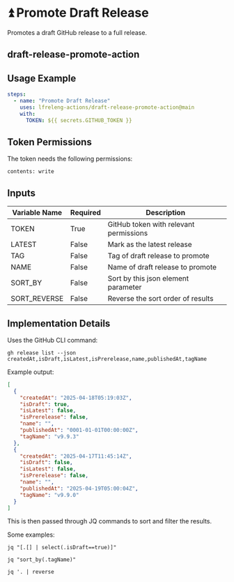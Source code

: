 <!--
# SPDX-License-Identifier: Apache-2.0
# SPDX-FileCopyrightText: 2025 The Linux Foundation
-->

# ⏫ Promote Draft Release

Promotes a draft GitHub release to a full release.

## draft-release-promote-action

## Usage Example

<!-- markdownlint-disable MD046 -->

```yaml
steps:
  - name: "Promote Draft Release"
    uses: lfreleng-actions/draft-release-promote-action@main
    with:
      TOKEN: ${{ secrets.GITHUB_TOKEN }}
```

<!-- markdownlint-enable MD046 -->

## Token Permissions

The token needs the following permissions:

`contents: write`

## Inputs

<!-- markdownlint-disable MD013 -->

| Variable Name | Required | Description                            |
| ------------- | -------- | -------------------------------------- |
| TOKEN         | True     | GitHub token with relevant permissions |
| LATEST        | False    | Mark as the latest release             |
| TAG           | False    | Tag of draft release to promote        |
| NAME          | False    | Name of draft release to promote       |
| SORT_BY       | False    | Sort by this json element parameter    |
| SORT_REVERSE  | False    | Reverse the sort order of results      |

<!-- markdownlint-enable MD013 -->

## Implementation Details

Uses the GitHub CLI command:

`gh release list --json createdAt,isDraft,isLatest,isPrerelease,name,publishedAt,tagName`

Example output:

```json
[
  {
    "createdAt": "2025-04-18T05:19:03Z",
    "isDraft": true,
    "isLatest": false,
    "isPrerelease": false,
    "name": "",
    "publishedAt": "0001-01-01T00:00:00Z",
    "tagName": "v9.9.3"
  },
  {
    "createdAt": "2025-04-17T11:45:14Z",
    "isDraft": false,
    "isLatest": false,
    "isPrerelease": false,
    "name": "",
    "publishedAt": "2025-04-19T05:00:04Z",
    "tagName": "v9.9.0"
  }
]
```

This is then passed through JQ commands to sort and filter the results.

Some examples:

`jq "[.[] | select(.isDraft==true)]"`

`jq "sort_by(.tagName)"`

`jq '. | reverse`
